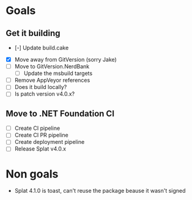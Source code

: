 # Goals

## Get it building
- [-] Update build.cake
- [x] Move away from GitVersion (sorry Jake)
- [ ] Move to GitVersion.NerdBank
    - [ ] Update the msbuild targets

- [ ] Remove AppVeyor references
- [ ] Does it build locally?
- [ ] Is patch version v4.0.x?

## Move to .NET Foundation CI
- [ ] Create CI pipeline
- [ ] Create CI PR pipeline
- [ ] Create deployment pipeline
- [ ] Release Splat v4.0.x

# Non goals
- Splat 4.1.0 is toast, can't reuse the package beause it wasn't signed